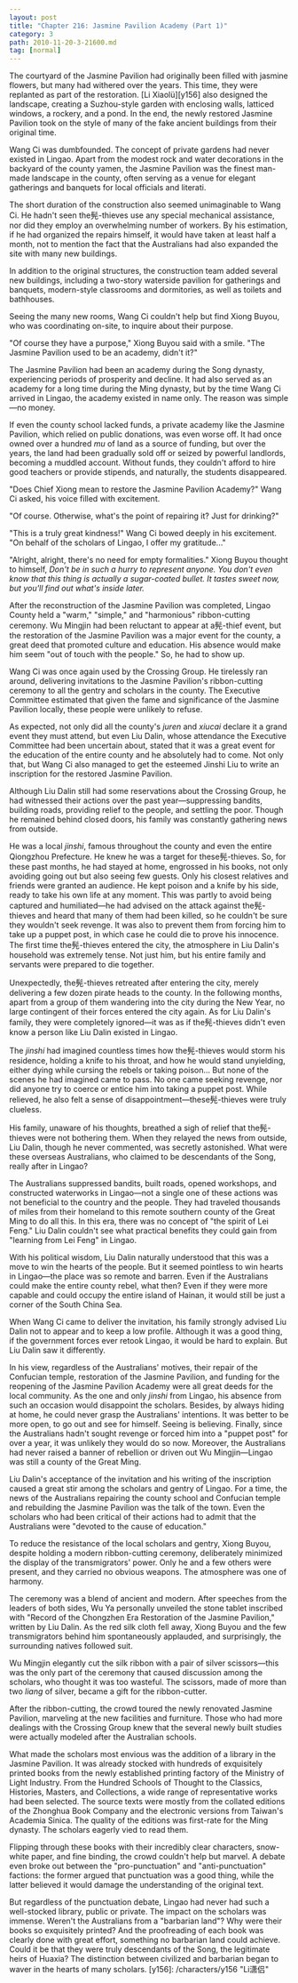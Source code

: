```yaml
---
layout: post
title: "Chapter 216: Jasmine Pavilion Academy (Part 1)"
category: 3
path: 2010-11-20-3-21600.md
tag: [normal]
---
```


The courtyard of the Jasmine Pavilion had originally been filled with jasmine flowers, but many had withered over the years. This time, they were replanted as part of the restoration. [Li Xiaolü][y156] also designed the landscape, creating a Suzhou-style garden with enclosing walls, latticed windows, a rockery, and a pond. In the end, the newly restored Jasmine Pavilion took on the style of many of the fake ancient buildings from their original time.

Wang Ci was dumbfounded. The concept of private gardens had never existed in Lingao. Apart from the modest rock and water decorations in the backyard of the county yamen, the Jasmine Pavilion was the finest man-made landscape in the county, often serving as a venue for elegant gatherings and banquets for local officials and literati.

The short duration of the construction also seemed unimaginable to Wang Ci. He hadn't seen the髡-thieves use any special mechanical assistance, nor did they employ an overwhelming number of workers. By his estimation, if he had organized the repairs himself, it would have taken at least half a month, not to mention the fact that the Australians had also expanded the site with many new buildings.

In addition to the original structures, the construction team added several new buildings, including a two-story waterside pavilion for gatherings and banquets, modern-style classrooms and dormitories, as well as toilets and bathhouses.

Seeing the many new rooms, Wang Ci couldn't help but find Xiong Buyou, who was coordinating on-site, to inquire about their purpose.

"Of course they have a purpose," Xiong Buyou said with a smile. "The Jasmine Pavilion used to be an academy, didn't it?"

The Jasmine Pavilion had been an academy during the Song dynasty, experiencing periods of prosperity and decline. It had also served as an academy for a long time during the Ming dynasty, but by the time Wang Ci arrived in Lingao, the academy existed in name only. The reason was simple—no money.

If even the county school lacked funds, a private academy like the Jasmine Pavilion, which relied on public donations, was even worse off. It had once owned over a hundred *mu* of land as a source of funding, but over the years, the land had been gradually sold off or seized by powerful landlords, becoming a muddled account. Without funds, they couldn't afford to hire good teachers or provide stipends, and naturally, the students disappeared.

"Does Chief Xiong mean to restore the Jasmine Pavilion Academy?" Wang Ci asked, his voice filled with excitement.

"Of course. Otherwise, what's the point of repairing it? Just for drinking?"

"This is a truly great kindness!" Wang Ci bowed deeply in his excitement. "On behalf of the scholars of Lingao, I offer my gratitude..."

"Alright, alright, there's no need for empty formalities." Xiong Buyou thought to himself, *Don't be in such a hurry to represent anyone. You don't even know that this thing is actually a sugar-coated bullet. It tastes sweet now, but you'll find out what's inside later.*

After the reconstruction of the Jasmine Pavilion was completed, Lingao County held a "warm," "simple," and "harmonious" ribbon-cutting ceremony. Wu Mingjin had been reluctant to appear at a髡-thief event, but the restoration of the Jasmine Pavilion was a major event for the county, a great deed that promoted culture and education. His absence would make him seem "out of touch with the people." So, he had to show up.

Wang Ci was once again used by the Crossing Group. He tirelessly ran around, delivering invitations to the Jasmine Pavilion's ribbon-cutting ceremony to all the gentry and scholars in the county. The Executive Committee estimated that given the fame and significance of the Jasmine Pavilion locally, these people were unlikely to refuse.

As expected, not only did all the county's *juren* and *xiucai* declare it a grand event they must attend, but even Liu Dalin, whose attendance the Executive Committee had been uncertain about, stated that it was a great event for the education of the entire county and he absolutely had to come. Not only that, but Wang Ci also managed to get the esteemed Jinshi Liu to write an inscription for the restored Jasmine Pavilion.

Although Liu Dalin still had some reservations about the Crossing Group, he had witnessed their actions over the past year—suppressing bandits, building roads, providing relief to the people, and settling the poor. Though he remained behind closed doors, his family was constantly gathering news from outside.

He was a local *jinshi*, famous throughout the county and even the entire Qiongzhou Prefecture. He knew he was a target for these髡-thieves. So, for these past months, he had stayed at home, engrossed in his books, not only avoiding going out but also seeing few guests. Only his closest relatives and friends were granted an audience. He kept poison and a knife by his side, ready to take his own life at any moment. This was partly to avoid being captured and humiliated—he had advised on the attack against the髡-thieves and heard that many of them had been killed, so he couldn't be sure they wouldn't seek revenge. It was also to prevent them from forcing him to take up a puppet post, in which case he could die to prove his innocence. The first time the髡-thieves entered the city, the atmosphere in Liu Dalin's household was extremely tense. Not just him, but his entire family and servants were prepared to die together.

Unexpectedly, the髡-thieves retreated after entering the city, merely delivering a few dozen pirate heads to the county. In the following months, apart from a group of them wandering into the city during the New Year, no large contingent of their forces entered the city again. As for Liu Dalin's family, they were completely ignored—it was as if the髡-thieves didn't even know a person like Liu Dalin existed in Lingao.

The *jinshi* had imagined countless times how the髡-thieves would storm his residence, holding a knife to his throat, and how he would stand unyielding, either dying while cursing the rebels or taking poison... But none of the scenes he had imagined came to pass. No one came seeking revenge, nor did anyone try to coerce or entice him into taking a puppet post. While relieved, he also felt a sense of disappointment—these髡-thieves were truly clueless.

His family, unaware of his thoughts, breathed a sigh of relief that the髡-thieves were not bothering them. When they relayed the news from outside, Liu Dalin, though he never commented, was secretly astonished. What were these overseas Australians, who claimed to be descendants of the Song, really after in Lingao?

The Australians suppressed bandits, built roads, opened workshops, and constructed waterworks in Lingao—not a single one of these actions was not beneficial to the country and the people. They had traveled thousands of miles from their homeland to this remote southern county of the Great Ming to do all this. In this era, there was no concept of "the spirit of Lei Feng." Liu Dalin couldn't see what practical benefits they could gain from "learning from Lei Feng" in Lingao.

With his political wisdom, Liu Dalin naturally understood that this was a move to win the hearts of the people. But it seemed pointless to win hearts in Lingao—the place was so remote and barren. Even if the Australians could make the entire county rebel, what then? Even if they were more capable and could occupy the entire island of Hainan, it would still be just a corner of the South China Sea.

When Wang Ci came to deliver the invitation, his family strongly advised Liu Dalin not to appear and to keep a low profile. Although it was a good thing, if the government forces ever retook Lingao, it would be hard to explain. But Liu Dalin saw it differently.

In his view, regardless of the Australians' motives, their repair of the Confucian temple, restoration of the Jasmine Pavilion, and funding for the reopening of the Jasmine Pavilion Academy were all great deeds for the local community. As the one and only *jinshi* from Lingao, his absence from such an occasion would disappoint the scholars. Besides, by always hiding at home, he could never grasp the Australians' intentions. It was better to be more open, to go out and see for himself. Seeing is believing. Finally, since the Australians hadn't sought revenge or forced him into a "puppet post" for over a year, it was unlikely they would do so now. Moreover, the Australians had never raised a banner of rebellion or driven out Wu Mingjin—Lingao was still a county of the Great Ming.

Liu Dalin's acceptance of the invitation and his writing of the inscription caused a great stir among the scholars and gentry of Lingao. For a time, the news of the Australians repairing the county school and Confucian temple and rebuilding the Jasmine Pavilion was the talk of the town. Even the scholars who had been critical of their actions had to admit that the Australians were "devoted to the cause of education."

To reduce the resistance of the local scholars and gentry, Xiong Buyou, despite holding a modern ribbon-cutting ceremony, deliberately minimized the display of the transmigrators' power. Only he and a few others were present, and they carried no obvious weapons. The atmosphere was one of harmony.

The ceremony was a blend of ancient and modern. After speeches from the leaders of both sides, Wu Ya personally unveiled the stone tablet inscribed with "Record of the Chongzhen Era Restoration of the Jasmine Pavilion," written by Liu Dalin. As the red silk cloth fell away, Xiong Buyou and the few transmigrators behind him spontaneously applauded, and surprisingly, the surrounding natives followed suit.

Wu Mingjin elegantly cut the silk ribbon with a pair of silver scissors—this was the only part of the ceremony that caused discussion among the scholars, who thought it was too wasteful. The scissors, made of more than two *liang* of silver, became a gift for the ribbon-cutter.

After the ribbon-cutting, the crowd toured the newly renovated Jasmine Pavilion, marveling at the new facilities and furniture. Those who had more dealings with the Crossing Group knew that the several newly built studies were actually modeled after the Australian schools.

What made the scholars most envious was the addition of a library in the Jasmine Pavilion. It was already stocked with hundreds of exquisitely printed books from the newly established printing factory of the Ministry of Light Industry. From the Hundred Schools of Thought to the Classics, Histories, Masters, and Collections, a wide range of representative works had been selected. The source texts were mostly from the collated editions of the Zhonghua Book Company and the electronic versions from Taiwan's Academia Sinica. The quality of the editions was first-rate for the Ming dynasty. The scholars eagerly vied to read them.

Flipping through these books with their incredibly clear characters, snow-white paper, and fine binding, the crowd couldn't help but marvel. A debate even broke out between the "pro-punctuation" and "anti-punctuation" factions: the former argued that punctuation was a good thing, while the latter believed it would damage the understanding of the original text.

But regardless of the punctuation debate, Lingao had never had such a well-stocked library, public or private. The impact on the scholars was immense. Weren't the Australians from a "barbarian land"? Why were their books so exquisitely printed? And the proofreading of each book was clearly done with great effort, something no barbarian land could achieve. Could it be that they were truly descendants of the Song, the legitimate heirs of Huaxia? The distinction between civilized and barbarian began to waver in the hearts of many scholars.
[y156]: /characters/y156 "Li潇侣"